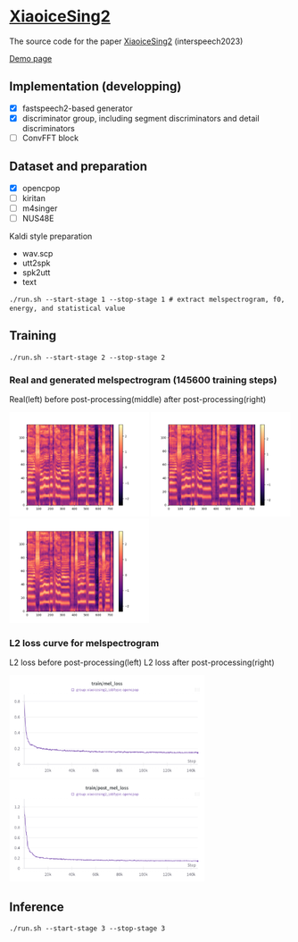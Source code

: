 # [XiaoiceSing2](https://www.isca-speech.org/archive/interspeech_2023/chunhui23_interspeech.html)
The source code for the paper [XiaoiceSing2](https://www.isca-speech.org/archive/interspeech_2023/chunhui23_interspeech.html) (interspeech2023)

[Demo page](https://wavelandspeech.github.io/xiaoice2/)

## Implementation (developping)

- [x] fastspeech2-based generator
- [x] discriminator group, including segment discriminators and detail discriminators
- [ ] ConvFFT block

## Dataset and preparation

- [x] opencpop
- [ ] kiritan
- [ ] m4singer
- [ ] NUS48E

Kaldi style preparation

- wav.scp
- utt2spk
- spk2utt
- text

```
./run.sh --start-stage 1 --stop-stage 1 # extract melspectrogram, f0, energy, and statistical value
```

## Training

```
./run.sh --start-stage 2 --stop-stage 2
```

### Real and generated melspectrogram (145600 training steps)

Real(left) before post-processing(middle) after post-processing(right)

<div style="display:inline-block">
  <img src="pics/2085003136_145600.png" alt="real" width="250">
  <img src="pics/before_2085003136_145600.png" alt="before" width="250">
  <img src="pics/after_2085003136_145600.png" alt="after" width="250">
</div>

### L2 loss curve for melspectrogram

L2 loss before post-processing(left) L2 loss after post-processing(right)

<div style="display:inline-block">
  <img src="pics/before_mel_l2_loss.png" alt="before" width="350">
  <img src="pics/post_mel_l2_loss.png" alt="after" width="350">
</div>

## Inference

```
./run.sh --start-stage 3 --stop-stage 3
```
